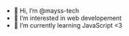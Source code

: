 - 👋 Hi, I’m @mayss-tech
- 👀 I’m interested in web developement
- 🌱 I’m currently learning JavaScript <3 

<!---
mayss-tech/mayss-tech is a ✨ special ✨ repository because its `README.md` (this file) appears on your GitHub profile.
You can click the Preview link to take a look at your changes.
--->
